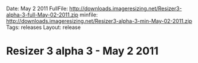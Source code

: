 Date: May 2 2011
FullFile: http://downloads.imageresizing.net/Resizer3-alpha-3-full-May-02-2011.zip
minfile: http://downloads.imageresizing.net/Resizer3-alpha-3-min-May-02-2011.zip
Tags: releases
Layout: release

# Resizer 3 alpha 3 - May 2 2011


